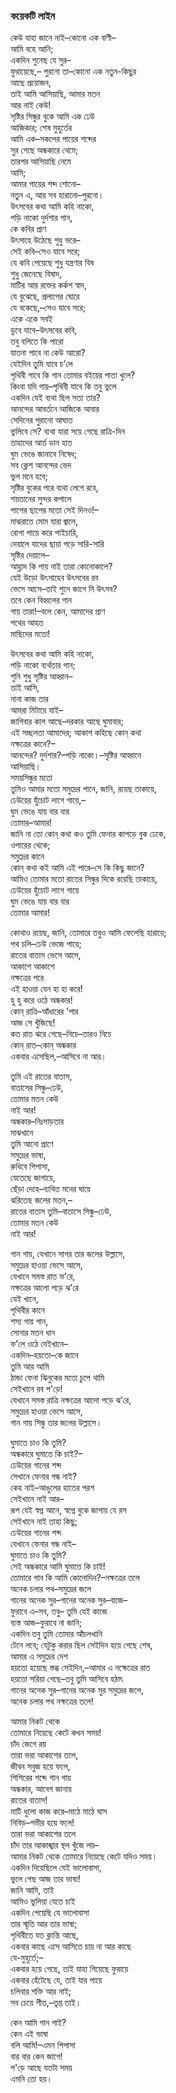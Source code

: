 ### কয়েকটি লাইন
কেউ যাহা জানে নাই–কোনো এক বাণী–  
আমি বহে আনি;  
একদিন শুনেছ যে সুর–  
ফুরায়েছে,– পুরনো তা–কোনো এক নতুন-কিছুর  
আছে প্রয়োজন,  
তাই আমি আসিয়াছি, আমার মতন  
আর নাই কেউ!  
সৃষ্টির সিন্ধুর বুকে আমি এক ঢেউ  
আজিকার; শেষ মুহুর্তের  
আমি এক–সকলের পায়ের শব্দের  
সুর গেছে অন্ধকারে থেমে;  
তারপর আসিয়াছি নেমে  
আমি;  
আমার পায়ের শব্দ শোনো–  
নতুন এ, আর সব হারানো–পুরনো।  
উৎসবের কথা আমি কহি নাকো,  
পড়ি নাকো দুর্দশার গান,  
কে কবির প্রাণ  
উৎসাহে উঠেছে শুধু ভরে–  
সেই কবি–সেও যাবে সরে;  
যে কবি পেয়েছে শুধু যন্ত্রণার বিষ  
শুধু জেনেছে বিষাদ,  
মাটির আর রক্তের কর্কশ স্বাদ,  
যে বুঝেছে, প্রলাপের ঘোরে  
যে বকেছে,–সেও যাবে সরে;  
একে একে সবই  
ডুবে যাবে–উৎসবের কবি,  
তবু বলিতে কি পারো  
যাতনা পাবে না কেউ আরো?  
যেইদিন তুমি যাবে চ’লে  
পৃথিবী গাবে কি গান তোমার বইয়ের পাতা খুলে?  
কিংবা যদি গায়–পৃথিবী যাবে কি তবু ভুলে  
একদিন যেই ব্যথা ছিল সত্য তার?  
আনন্দের আবর্তনে আজিকে আবার  
সেদিনের পুরানো আঘাত  
ভুলিবে সে? ব্যথা যারা সয়ে গেছে রাত্রি-দিন  
তাহাদের আর্ত ডান হাত  
ঘুম ভেঙে জানাবে নিষেধ;  
সব ক্লেশ আনন্দের ভেদ  
ভুল মনে হবে;  
সৃষ্টির বুকের পরে ব্যথা লেগে রবে,  
শয়তানের সুন্দর কপালে  
পাপের ছাপের মতো সেই দিনও!–  
মাঝরাতে মোম যারা জ্বালে,  
রোগা পায়ে করে পাইচারি,  
দেয়ালে যাদের ছায়া পড়ে সারি-সারি  
সৃষ্টির দেয়ালে–  
আহ্লাদ কি পায় নাই তারা কোনোকালে?  
যেই উড়ো উৎসাহেব উৎসবের রব  
ভেসে আসে–তাই শুনে জাগে নি উৎসব?  
তবে কেন বিহ্বলের গান  
গায় তারা!–বলে কেন, আমাদের প্রাণ  
পথের আহত  
মাছিদের মতো!  

উৎসবের কথা আমি কহি নাকো,  
পড়ি নাকো ব্যর্থতার গান;  
শুনি শুধু সৃষ্টির আহ্বান–  
তাই আসি,  
নানা কাজ তার  
আমরা মিটায়ে যাই–  
জাগিবার কাল আছে–দরকার আছে ঘুমাবার;  
এই সচ্ছলতা 
আমাদের; আকাশ কহিছে কোন্‌ কথা  
নক্ষত্রের কানে?–  
আনন্দের? দুর্দশার?–পড়ি নাকো।–সৃষ্টির আহ্বানে  
আসিয়াছি।  
সময়সিন্ধুর মতো  
তুমিও আমার মতো সমুদ্রের পানে, জানি, রয়েছ তাকায়ে,  
ঢেউয়ের হুঁচোট লাগে গায়ে,–  
ঘুম ভেঙে যায় বার বার  
তোমার–আমার!  
জানি না তো কোন্‌ কথা কও তুমি ফেনার কাপড়ে বুক ঢেকে,  
ওপারের থেকে;  
সমুদ্রের কানে  
কোন্‌ কথা কই আমি এই পারে–সে কি কিছু জানে?  
আমিও তোমার মতো রাতের সিন্ধুর দিকে রয়েছি তাকায়ে,  
ঢেউয়ের হুঁচোট লাগে গায়ে  
ঘুম ভেঙে যায় বার বার  
তোমার আমার!  

কোথাও রয়েছ, জানি, তোমারে তবুও আমি ফেলেছি হারায়ে;  
পথ চলি–ঢেউ ভেজে পায়ে;  
রাতের বাতাস ভেসে আসে,  
আকাশে আকাশে  
নক্ষত্রের পরে  
এই হাওয়া যেন হা হা করে!  
হু হু করে ওঠে অন্ধকার!  
কোন্‌ রাত্রি–আঁধারের 'পার  
আজ সে খুঁজিছে!  
কত রাত ঝরে গেছে–নিচে–তারও নিচে  
কোন্‌ রাত–কোন্‌ অন্ধকার  
একবার এসেছিল,–আসিবে না আর।  

তুমি এই রাতের বাতাস,  
বাতাসের সিন্ধু–ঢেউ,  
তোমার মতন কেউ  
নাই আর!  
অন্ধকার–নিঃসাড়তার  
মাঝখানে  
তুমি আনো প্রাণে  
সমুদ্রের ভাষা,  
রুধিবে পিপাসা,  
যেতেছে জাগায়ে,  
ছেঁড়া দেহে–ব্যথিত মনের ঘায়ে  
ঝরিতেছ জলের মতন,–  
রাতের বাতাস তুমি–বাতাসে সিন্ধু–ঢেউ,  
তোমার মতন কেউ  
নাই আর!  

গান গায়, যেখানে সাগর তার জলের উল্লাসে,  
সমুদ্রের হাওয়া ভেসে আসে,  
যেখানে সমস্ত রাত ভ’রে,  
নক্ষত্রের আলো পড়ে ঝ’রে  
যেই খানে,  
পৃথিবীর কানে  
শস্য গায় গান,  
সোনার মতন ধান  
ফ’লে ওঠে যেইখানে–  
একদিন–হয়তো–কে জানে  
তুমি আর আমি  
ঠান্ডা ফেনা ঝিনুকের মতো চুপে থামি  
সেইখানে রব প'ড়ে!  
যেখানে সমস্ত রাত্রি নক্ষত্রের আলো পড়ে ঝ’রে,  
সমুদ্রের হাওয়া ভেসে আসে,  
গান গায় সিন্ধু তার জলের উল্লাসে।  

ঘুমাতে চাও কি তুমি?  
অন্ধকারে ঘুমাতে কি চাই?–  
ঢেউয়ের গানের শব্দ  
সেখানে ফেনার গন্ধ নাই?  
কেহ নাই–আঙুলের হাতের পরশ  
সেইখানে নাই আর–  
রূপ যেই স্বপ্ন আনে, স্বপ্নে বুকে জাগায় যে রস  
সেইখানে নাই তাহা কিছু;  
ঢেউয়ের গানের শব্দ  
যেখানে ফেনার গন্ধ নাই–  
ঘুমাতে চাও কি তুমি?  
সেই অন্ধকারে আমি ঘুমাতে কি চাই!  
তোমারে পাব কি আমি কোনোদিন?–নক্ষত্রের তলে  
অনেক চলার পথ–সমুদ্রের জলে  
গানের অনেক সুর–গানের অনেক সুর–বাজে–  
ফুরাবে এ–সব, তবু– তুমি যেই কাজে  
ব্যস্ত আজ–ফুরাবে না জানি;  
একদিন তবু তুমি তোমার আঁচলখানি  
টেনে লবে; যেটুকু করার ছিল সেইদিন হয়ে গেছে শেষ,  
আমার এ সমুদ্রের দেশ  
হয়তো হয়েছে স্তব্ধ সেইদিন,–আমার এ নক্ষেত্রের রাত  
হয়তো সরিয়া গেছে–তবু তুমি আসিবে হঠাৎ  
গানের অনেক সুর–গানের অনেক সুর সমুদ্রের জলে,  
অনেক চলার পথ নক্ষত্রের তলে!  

আমার নিকট থেকে  
তোমারে নিয়েছে কেটে কখন সময়!  
চাঁদ জেগে রয়  
তারা ভরা আকাশের তলে,  
জীবন সবুজ হয়ে ফলে,  
শিশিরের শব্দে গান গায়  
অন্ধকার, আবেগ জানায়  
রাতের বাতাস!  
মাটি ধুলো কাজ করে–মাঠে মাঠে ঘাস  
নিবিড়–গভীর হয়ে ফলে!  
তারা ভরা আকাশের তলে  
চাঁদ তার আকাঙ্খার স্থল খুঁজে লয়–  
আমার নিকট থেকে তোমারে নিয়েছে কেটে যদিও সময়।  
একদিন দিয়েছিলে যেই ভালোবাসা,  
ভুলে গেছ আজ তার ভাষা!  
জানি আমি, তাই  
আমিও ভুলিয়া যেতে চাই  
একদিন পেয়েছি যে ভালোবাসা  
তার স্মৃতি আর তার ভাষা;  
পৃথিবীতে যত ক্লান্তি আছে,  
একবার কাছে এসে আসিতে চায় না আর কাছে  
যে-মুহুর্তে;–  
একবার হয়ে গেছে, তাই যাহা গিয়েছে ফুরায়ে  
একবার হেঁটেছে যে, তাই যার পায়ে  
চলিবার শক্তি আর নাই;  
সব চেয়ে শীত,–তৃপ্ত তাই।  

কেন আমি গান গাই?  
কেন এই ভাষা  
বলি আমি!–এমন পিপাসা  
বার বার কেন জাগে!  
প'ড়ে আছে যতটা সময়  
এমনি তো হয়।  